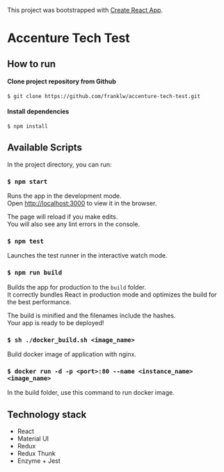 This project was bootstrapped with [Create React App](https://github.com/facebook/create-react-app).

# Accenture Tech Test

## How to run
#### Clone project repository from Github
`$ git clone https://github.com/franklw/accenture-tech-test.git`

#### Install dependencies
`$ npm install`

## Available Scripts

In the project directory, you can run:

### `$ npm start`

Runs the app in the development mode.<br>
Open [http://localhost:3000](http://localhost:3000) to view it in the browser.

The page will reload if you make edits.<br>
You will also see any lint errors in the console.

### `$ npm test`

Launches the test runner in the interactive watch mode.<br>

### `$ npm run build`

Builds the app for production to the `build` folder.<br>
It correctly bundles React in production mode and optimizes the build for the best performance.

The build is minified and the filenames include the hashes.<br>
Your app is ready to be deployed!

### `$ sh ./docker_build.sh <image_name>`

Build docker image of application with nginx.

### `$ docker run -d -p <port>:80 --name <instance_name> <image_name>`

In the build folder, use this command to run docker image.

## Technology stack
- React
- Material UI
- Redux
- Redux Thunk
- Enzyme + Jest
